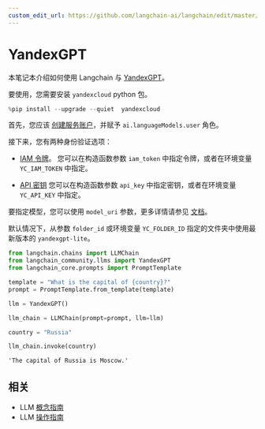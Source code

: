 ```yaml
---
custom_edit_url: https://github.com/langchain-ai/langchain/edit/master/docs/docs/integrations/llms/yandex.ipynb
---
```


# YandexGPT

本笔记本介绍如何使用 Langchain 与 [YandexGPT](https://cloud.yandex.com/en/services/yandexgpt)。

要使用，您需要安装 `yandexcloud` python 包。


```python
%pip install --upgrade --quiet  yandexcloud
```

首先，您应该 [创建服务账户](https://cloud.yandex.com/en/docs/iam/operations/sa/create)，并赋予 `ai.languageModels.user` 角色。

接下来，您有两种身份验证选项：
- [IAM 令牌](https://cloud.yandex.com/en/docs/iam/operations/iam-token/create-for-sa)。
    您可以在构造函数参数 `iam_token` 中指定令牌，或者在环境变量 `YC_IAM_TOKEN` 中指定。

- [API 密钥](https://cloud.yandex.com/en/docs/iam/operations/api-key/create)
    您可以在构造函数参数 `api_key` 中指定密钥，或者在环境变量 `YC_API_KEY` 中指定。

要指定模型，您可以使用 `model_uri` 参数，更多详情请参见 [文档](https://cloud.yandex.com/en/docs/yandexgpt/concepts/models#yandexgpt-generation)。

默认情况下，从参数 `folder_id` 或环境变量 `YC_FOLDER_ID` 指定的文件夹中使用最新版本的 `yandexgpt-lite`。


```python
from langchain.chains import LLMChain
from langchain_community.llms import YandexGPT
from langchain_core.prompts import PromptTemplate
```


```python
template = "What is the capital of {country}?"
prompt = PromptTemplate.from_template(template)
```


```python
llm = YandexGPT()
```


```python
llm_chain = LLMChain(prompt=prompt, llm=llm)
```


```python
country = "Russia"

llm_chain.invoke(country)
```



```output
'The capital of Russia is Moscow.'
```

## 相关

- LLM [概念指南](/docs/concepts/#llms)
- LLM [操作指南](/docs/how_to/#llms)